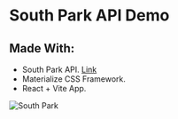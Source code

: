 # South Park API Demo

## Made With:

- South Park API. [Link](https://spapi.dev/)
- Materialize CSS Framework.
- React + Vite App.

![South Park](https://e00-elmundo.uecdn.es/assets/multimedia/imagenes/2022/08/12/16603249975433.jpg)
